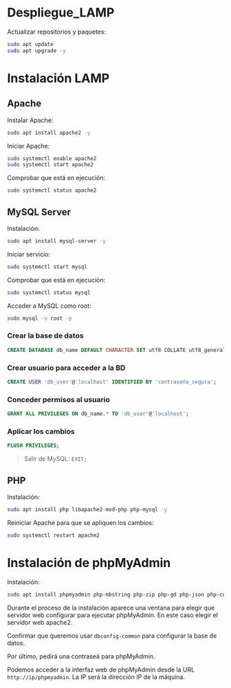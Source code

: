 # Despliegue_LAMP

Actualizar repositorios y paquetes:
```bash
sudo apt update
sudo apt upgrade -y
```

# Instalación LAMP

## Apache
Instalar Apache:
```bash
sudo apt install apache2 -y
```

Iniciar Apache:
```bash
sudo systemctl enable apache2
sudo systemctl start apache2
```

Comprobar que está en ejecución:
```bash
sudo systemctl status apache2
```

## MySQL Server
Instalación:
```bash
sudo apt install mysql-server -y
```

Iniciar servicio:
```bash
sudo systemctl start mysql
```
Comprobar que está en ejecución:
```bash
sudo systemctl status mysql
```

Acceder a MySQL como root:
```bash
sudo mysql -u root -p
```

### Crear la base de datos
```sql
CREATE DATABASE db_name DEFAULT CHARACTER SET utf8 COLLATE utf8_general_ci;
```

### Crear usuario para acceder a la BD
```sql
CREATE USER 'db_user'@'localhost' IDENTIFIED BY 'contraseña_segura';
```

### Conceder permisos al usuario
```sql
GRANT ALL PRIVILEGES ON db_name.* TO 'db_user'@'localhost';
```

### Aplicar los cambios
```sql
FLUSH PRIVILEGES;
```

> Salir de MySQL: `EXIT;`

## PHP

Instalación:
```bash
sudo apt install php libapache2-mod-php php-mysql -y
```

Reiniciar Apache para que se apliquen los cambios:
```bash
sudo systemctl restart apache2
```

# Instalación de phpMyAdmin
Instalación:
```bash
sudo apt install phpmyadmin php-mbstring php-zip php-gd php-json php-curl -y
```

Durante el proceso de la instalación aparece una ventana para elegir que servidor web configurar para ejecutar phpMyAdmin. En este caso elegir el servidor web apache2.

Confirmar que queremos usar `dbconfig-common` para configurar la base de datos.

Por último, pedirá una contraseá para phpMyAdmin.

Podemos acceder a la interfaz web de phpMyAdmin desde la URL `http://ip/phpmyadmin`. La IP será la dirección IP de la máquina.